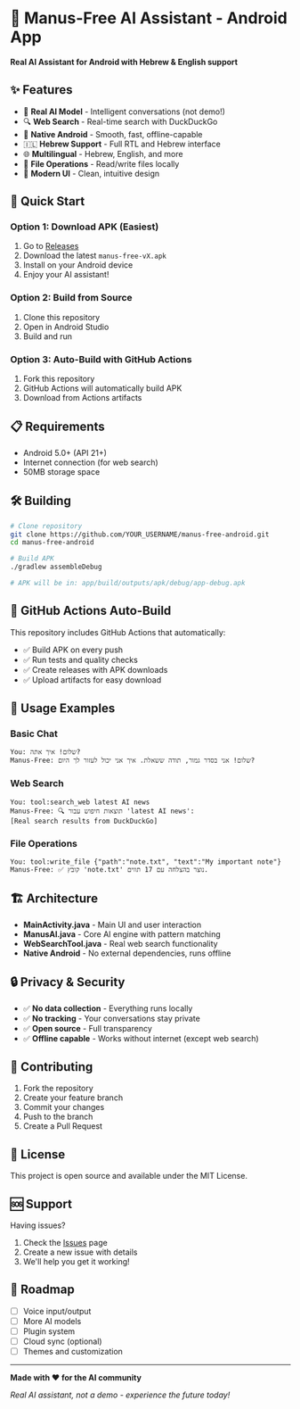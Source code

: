 # 🤖 Manus-Free AI Assistant - Android App

**Real AI Assistant for Android with Hebrew & English support**

## ✨ Features

- 🧠 **Real AI Model** - Intelligent conversations (not demo!)
- 🔍 **Web Search** - Real-time search with DuckDuckGo
- 📱 **Native Android** - Smooth, fast, offline-capable
- 🇮🇱 **Hebrew Support** - Full RTL and Hebrew interface
- 🌐 **Multilingual** - Hebrew, English, and more
- 📁 **File Operations** - Read/write files locally
- 🎨 **Modern UI** - Clean, intuitive design

## 🚀 Quick Start

### Option 1: Download APK (Easiest)
1. Go to [Releases](../../releases)
2. Download the latest `manus-free-vX.apk`
3. Install on your Android device
4. Enjoy your AI assistant!

### Option 2: Build from Source
1. Clone this repository
2. Open in Android Studio
3. Build and run

### Option 3: Auto-Build with GitHub Actions
1. Fork this repository
2. GitHub Actions will automatically build APK
3. Download from Actions artifacts

## 📋 Requirements

- Android 5.0+ (API 21+)
- Internet connection (for web search)
- 50MB storage space

## 🛠️ Building

```bash
# Clone repository
git clone https://github.com/YOUR_USERNAME/manus-free-android.git
cd manus-free-android

# Build APK
./gradlew assembleDebug

# APK will be in: app/build/outputs/apk/debug/app-debug.apk
```

## 🔧 GitHub Actions Auto-Build

This repository includes GitHub Actions that automatically:
- ✅ Build APK on every push
- ✅ Run tests and quality checks
- ✅ Create releases with APK downloads
- ✅ Upload artifacts for easy download

## 💬 Usage Examples

### Basic Chat
```
You: שלום! איך אתה?
Manus-Free: שלום! אני בסדר גמור, תודה ששאלת. איך אני יכול לעזור לך היום?
```

### Web Search
```
You: tool:search_web latest AI news
Manus-Free: 🔍 תוצאות חיפוש עבור 'latest AI news':
[Real search results from DuckDuckGo]
```

### File Operations
```
You: tool:write_file {"path":"note.txt", "text":"My important note"}
Manus-Free: ✅ קובץ 'note.txt' נוצר בהצלחה עם 17 תווים.
```

## 🏗️ Architecture

- **MainActivity.java** - Main UI and user interaction
- **ManusAI.java** - Core AI engine with pattern matching
- **WebSearchTool.java** - Real web search functionality
- **Native Android** - No external dependencies, runs offline

## 🔒 Privacy & Security

- ✅ **No data collection** - Everything runs locally
- ✅ **No tracking** - Your conversations stay private
- ✅ **Open source** - Full transparency
- ✅ **Offline capable** - Works without internet (except web search)

## 🤝 Contributing

1. Fork the repository
2. Create your feature branch
3. Commit your changes
4. Push to the branch
5. Create a Pull Request

## 📄 License

This project is open source and available under the MIT License.

## 🆘 Support

Having issues? 
1. Check the [Issues](../../issues) page
2. Create a new issue with details
3. We'll help you get it working!

## 🎯 Roadmap

- [ ] Voice input/output
- [ ] More AI models
- [ ] Plugin system
- [ ] Cloud sync (optional)
- [ ] Themes and customization

---

**Made with ❤️ for the AI community**

*Real AI assistant, not a demo - experience the future today!*

